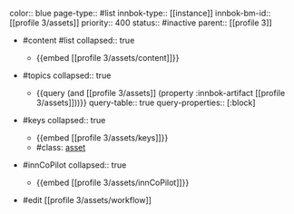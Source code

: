 color:: blue
page-type:: #list
innbok-type:: [[instance]]
innbok-bm-id:: [[profile 3/assets]]
priority:: 400
status:: #inactive
parent:: [[profile 3]]

- #content #list
  collapsed:: true
	- {{embed [[profile 3/assets/content]]}}
- #topics
   collapsed:: true
    - {{query (and [[profile 3/assets]] (property :innbok-artifact [[profile 3/assets]]))}}
      query-table:: true
      query-properties:: [:block]
- #keys
  collapsed:: true
	- {{embed [[profile 3/assets/keys]]}}
	- #class: [asset](https://go.innbok.com/#/page/innBoK%2Fclass%2Fasset)
- #innCoPilot
   collapsed:: true
	 - {{embed [[profile 3/assets/innCoPilot]]}}

- #edit [[profile 3/assets/workflow]]

